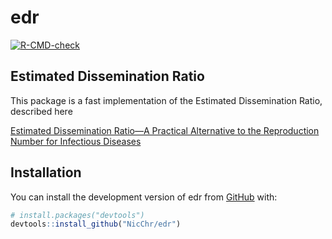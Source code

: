 
# edr

<!-- badges: start -->

[![R-CMD-check](https://github.com/NicChr/edr/actions/workflows/R-CMD-check.yaml/badge.svg)](https://github.com/NicChr/edr/actions/workflows/R-CMD-check.yaml)
<!-- badges: end -->

## Estimated Dissemination Ratio

This package is a fast implementation of the Estimated Dissemination
Ratio, described here

[Estimated Dissemination Ratio—A Practical Alternative to the
Reproduction Number for Infectious
Diseases](dx.doi.org/10.3389/fpubh.2021.675065)

## Installation

You can install the development version of edr from
[GitHub](https://github.com/) with:

``` r
# install.packages("devtools")
devtools::install_github("NicChr/edr")
```

